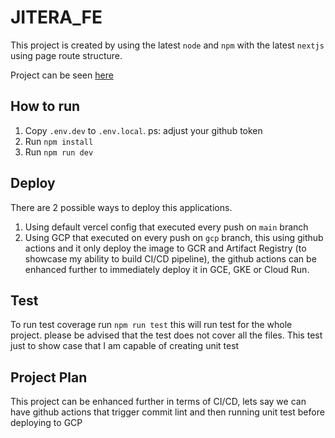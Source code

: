 # JITERA_FE

This project is created by using the latest `node` and `npm` with the latest `nextjs` using page route structure.

Project can be seen [here](https://atask-fe.vercel.app/)

## How to run

1. Copy `.env.dev` to `.env.local`. ps: adjust your github token 
1. Run `npm install`
2. Run `npm run dev`

## Deploy

There are 2 possible ways to deploy this applications. 
1. Using default vercel config that executed every push on `main` branch
2. Using GCP that executed on every push on `gcp` branch, this using github actions and it only deploy the image to GCR and Artifact Registry (to showcase my ability to build CI/CD pipeline), the github actions can be enhanced further to immediately deploy it in GCE, GKE or Cloud Run.

## Test

To run test coverage run `npm run test` this will run test for the whole project. please be advised that the test does not cover all the files. This test just to show case that I am capable of creating unit test

## Project Plan

This project can be enhanced further in terms of CI/CD, lets say we can have github actions that trigger commit lint and then running unit test before deploying to GCP